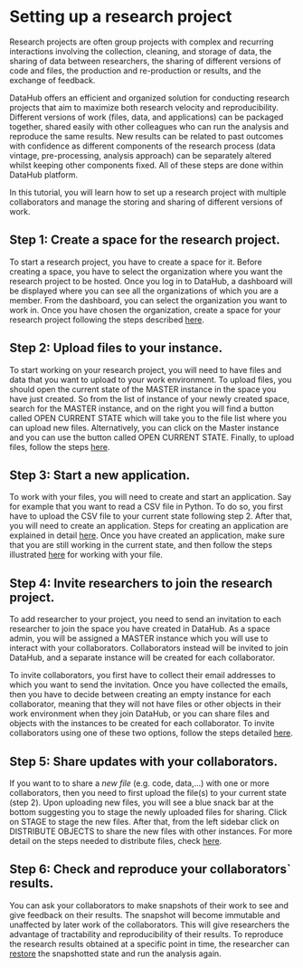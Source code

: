 # Setting up a research project

Research projects are often group projects with complex and recurring interactions involving the collection, cleaning, and storage of data, the sharing of data between researchers, the sharing of different versions of code and files, the production and re-production or results, and the exchange of feedback.

DataHub offers an efficient and organized solution for conducting research projects that aim to maximize both research velocity and reproducibility. Different versions of work \(files, data, and applications\) can be packaged together, shared easily with other colleagues who can run the analysis and reproduce the same results. New results can be related to past outcomes with confidence as different components of the research process \(data vintage, pre-processing, analysis approach\) can be separately altered whilst keeping other components fixed. All of these steps are done within DataHub platform.

In this tutorial, you will learn how to set up a research project with multiple collaborators and manage the storing and sharing of different versions of work.

## Step 1: Create a space for the research project.

To start a research project, you have to create a space for it. Before creating a space, you have to select the organization where you want the research project to be hosted. Once you log in to DataHub, a dashboard will be displayed where you can see all the organizations of which you are a member. From the dashboard, you can select the organization you want to work in. Once you have chosen the organization, create a space for your research project following the steps described [here](../../actions/create-a-space.md).

## Step 2: Upload files to your instance.

To start working on your research project, you will need to have files and data that you want to upload to your work environment. To upload files, you should open the current state of the MASTER instance in the space you have just created. So from the list of instance of your newly created space, search for the MASTER instance, and on the right you will find a button called OPEN CURRENT STATE which will take you to the file list where you can upload new files. Alternatively, you can click on the Master instance and you can use the button called OPEN CURRENT STATE. Finally, to upload files, follow the steps [here](../../actions/upload-new-files.md).

## Step 3: Start a new application.

To work with your files, you will need to create and start an application. Say for example that you want to read a CSV file in Python. To do so, you first have to upload the CSV file to your current state following step 2. After that, you will need to create an application. Steps for creating an application are explained in detail [here](../../actions/create-an-application.md). Once you have created an application, make sure that you are still working in the current state, and then follow the steps illustrated [here](../../actions/start-an-application.md) for working with your file.

## Step 4: Invite researchers to join the research project.

To add researcher to your project, you need to send an invitation to each researcher to join the space you have created in DataHub. As a space admin, you will be assigned a MASTER instance which you will use to interact with your collaborators. Collaborators instead will be invited to join DataHub, and a separate instance will be created for each collaborator.   
  
To invite collaborators, you first have to collect their email addresses to which you want to send the invitation. Once you have collected the emails, then you have to decide between creating an empty instance for each collaborator, meaning that they will not have files or other objects in their work environment when they join DataHub, or you can share files and objects with the instances to be created for each collaborator. To invite collaborators using one of these two options, follow the steps detailed [here](../../actions/create-an-instance.md).

## Step 5: Share updates with your collaborators.

If you want to to share a _new file_ \(e.g. code, data,...\) with one or more collaborators, then you need to first upload the file\(s\) to your current state \(step 2\). Upon uploading new files, you will see a blue snack bar at the bottom suggesting you to stage the newly uploaded files for sharing. Click on STAGE to stage the new files. After that, from the left sidebar click on DISTRIBUTE OBJECTS to share the new files with other instances. For more detail on the steps needed to distribute files, check [here](../../actions/distribute-a-snapshot.md).

## Step 6: Check and reproduce your collaborators\` results.

You can ask your collaborators to make snapshots of their work to see and give feedback on their results. The snapshot will become immutable and unaffected by later work of the collaborators. This will give researchers the advantage of tractability and reproducibility of their results. To reproduce the research results obtained at a specific point in time, the researcher can [restore](../../actions/restore-a-snapshot.md) the snapshotted state and run the analysis again.



